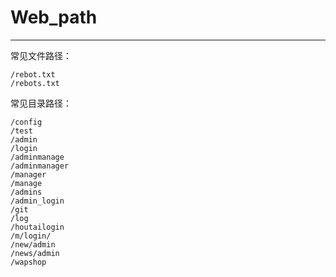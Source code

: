 # Web_path

---
常见文件路径：

```
/rebot.txt
/rebots.txt
```

常见目录路径：
```
/config
/test
/admin
/login
/adminmanage
/adminmanager
/manager
/manage
/admins
/admin_login
/git
/log
/houtailogin
/m/login/
/new/admin
/news/admin
/wapshop

```

